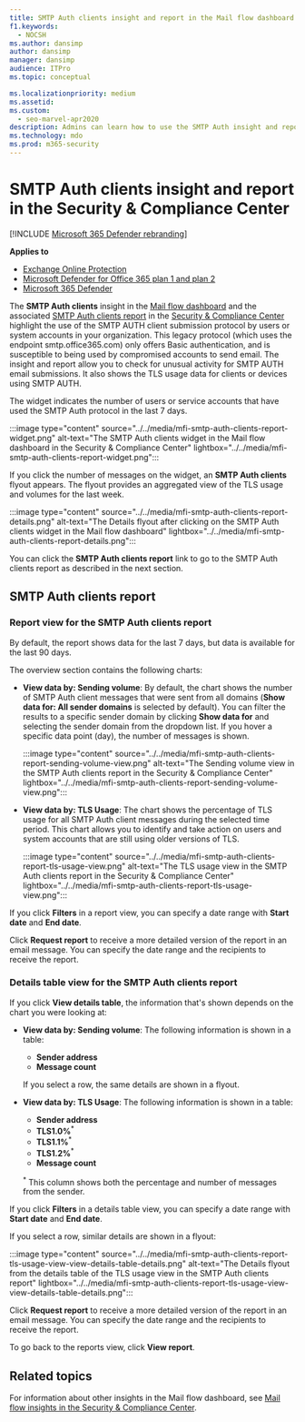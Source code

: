 ```yaml
---
title: SMTP Auth clients insight and report in the Mail flow dashboard
f1.keywords: 
  - NOCSH
ms.author: dansimp
author: dansimp
manager: dansimp
audience: ITPro
ms.topic: conceptual

ms.localizationpriority: medium
ms.assetid: 
ms.custom: 
  - seo-marvel-apr2020
description: Admins can learn how to use the SMTP Auth insight and report in the Mail flow dashboard in the Security & Compliance Center to monitor email senders in their organization that use authenticated SMTP (SMTP AUTH) to send email messages.
ms.technology: mdo
ms.prod: m365-security
---
```


# SMTP Auth clients insight and report in the Security & Compliance Center

[!INCLUDE [Microsoft 365 Defender rebranding](../includes/microsoft-defender-for-office.md)]

**Applies to**
- [Exchange Online Protection](exchange-online-protection-overview.md)
- [Microsoft Defender for Office 365 plan 1 and plan 2](defender-for-office-365.md)
- [Microsoft 365 Defender](../defender/microsoft-365-defender.md)

The **SMTP Auth clients** insight in the [Mail flow dashboard](mail-flow-insights-v2.md) and the associated [SMTP Auth clients report](#smtp-auth-clients-report) in the [Security & Compliance Center](https://protection.office.com) highlight the use of the SMTP AUTH client submission protocol by users or system accounts in your organization. This legacy protocol (which uses the endpoint smtp.office365.com) only offers Basic authentication, and is susceptible to being used by compromised accounts to send email. The insight and report allow you to check for unusual activity for SMTP AUTH email submissions. It also shows the TLS usage data for clients or devices using SMTP AUTH.

The widget indicates the number of users or service accounts that have used the SMTP Auth protocol in the last 7 days.

:::image type="content" source="../../media/mfi-smtp-auth-clients-report-widget.png" alt-text="The SMTP Auth clients widget in the Mail flow dashboard in the Security & Compliance Center" lightbox="../../media/mfi-smtp-auth-clients-report-widget.png":::

If you click the number of messages on the widget, an **SMTP Auth clients** flyout appears. The flyout provides an aggregated view of the TLS usage and volumes for the last week.

:::image type="content" source="../../media/mfi-smtp-auth-clients-report-details.png" alt-text="The Details flyout after clicking on the SMTP Auth clients widget in the Mail flow dashboard" lightbox="../../media/mfi-smtp-auth-clients-report-details.png":::

You can click the **SMTP Auth clients report** link to go to the SMTP Auth clients report as described in the next section.

## SMTP Auth clients report

### Report view for the SMTP Auth clients report

By default, the report shows data for the last 7 days, but data is available for the last 90 days.

The overview section contains the following charts:

- **View data by: Sending volume**: By default, the chart shows the number of SMTP Auth client messages that were sent from all domains (**Show data for: All sender domains** is selected by default). You can filter the results to a specific sender domain by clicking **Show data for** and selecting the sender domain from the dropdown list. If you hover a specific data point (day), the number of messages is shown.

  :::image type="content" source="../../media/mfi-smtp-auth-clients-report-sending-volume-view.png" alt-text="The Sending volume view in the SMTP Auth clients report in the Security & Compliance Center" lightbox="../../media/mfi-smtp-auth-clients-report-sending-volume-view.png":::

- **View data by: TLS Usage**: The chart shows the percentage of TLS usage for all SMTP Auth client messages during the selected time period. This chart allows you to identify and take action on users and system accounts that are still using older versions of TLS.

  :::image type="content" source="../../media/mfi-smtp-auth-clients-report-tls-usage-view.png" alt-text="The TLS usage view in the SMTP Auth clients report in the Security & Compliance Center" lightbox="../../media/mfi-smtp-auth-clients-report-tls-usage-view.png":::

If you click **Filters** in a report view, you can specify a date range with **Start date** and **End date**.

Click **Request report** to receive a more detailed version of the report in an email message. You can specify the date range and the recipients to receive the report.

### Details table view for the SMTP Auth clients report

If you click **View details table**, the information that's shown depends on the chart you were looking at:

- **View data by: Sending volume**: The following information is shown in a table:

  - **Sender address**
  - **Message count**

  If you select a row, the same details are shown in a flyout.

- **View data by: TLS Usage**: The following information is shown in a table:

  - **Sender address**
  - **TLS1.0%**<sup>\*</sup>
  - **TLS1.1%**<sup>\*</sup>
  - **TLS1.2%**<sup>\*</sup>
  - **Message count**

  <sup>\*</sup> This column shows both the percentage and number of messages from the sender.

If you click **Filters** in a details table view, you can specify a date range with **Start date** and **End date**.

If you select a row, similar details are shown in a flyout:

:::image type="content" source="../../media/mfi-smtp-auth-clients-report-tls-usage-view-view-details-table-details.png" alt-text="The Details flyout from the details table of the TLS usage view in the SMTP Auth clients report" lightbox="../../media/mfi-smtp-auth-clients-report-tls-usage-view-view-details-table-details.png":::

Click **Request report** to receive a more detailed version of the report in an email message. You can specify the date range and the recipients to receive the report.

To go back to the reports view, click **View report**.

## Related topics

For information about other insights in the Mail flow dashboard, see [Mail flow insights in the Security & Compliance Center](mail-flow-insights-v2.md).
